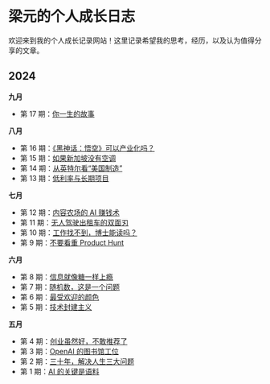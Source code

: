 # 梁元的个人成长日志

欢迎来到我的个人成长记录网站！这里记录希望我的思考，经历，以及认为值得分享的文章。


## 2024

**九月**

- 第 17 期：[你一生的故事](docs/issue-17.md)

**八月**

- 第 16 期：[《黑神话：悟空》可以产业化吗？](docs/issue-16.md)
- 第 15 期：[如果新加坡没有空调](docs/issue-15.md)
- 第 14 期：[从英特尔看“美国制造”](docs/issue-14.md)
- 第 13 期：[低利率与长期项目](docs/issue-13.md)

**七月**

- 第 12 期：[内容农场的 AI 赚钱术](docs/issue-12.md)
- 第 11 期：[无人驾驶出租车的双面刃](docs/issue-11.md)
- 第 10 期：[工作找不到，博士能读吗？](docs/issue-10.md)
- 第 9 期：[不要看重 Product Hunt](docs/issue-9.md)

**六月**

- 第 8 期：[信息就像糖一样上瘾](docs/issue-8.md)
- 第 7 期：[随机数，这是一个问题](docs/issue-7.md)
- 第 6 期：[最受欢迎的颜色](docs/issue-6.md)
- 第 5 期：[技术封建主义](docs/issue-5.md)

**五月**

- 第 4 期：[创业虽然好，不敢推荐了](docs/issue-4.md)
- 第 3 期：[OpenAI 的图书馆工位](docs/issue-3.md)
- 第 2 期：[三十年，解决人生三大问题](docs/issue-2.md)
- 第 1 期：[AI 的关键是语料](docs/issue-1.md)


